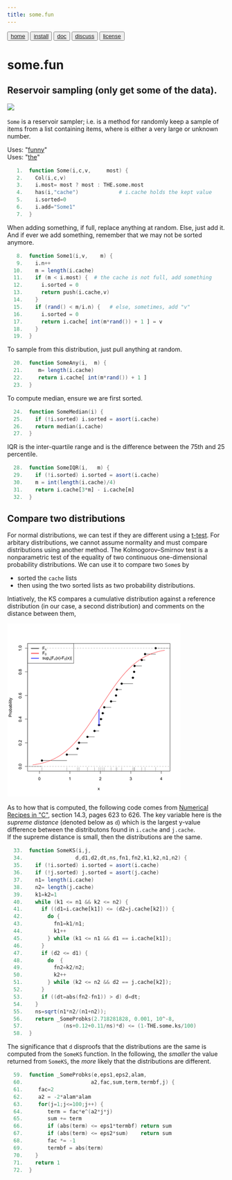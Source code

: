 ```yaml
---
title: some.fun
---
```


<button class="button button1"><a href="/fun/index">home</a></button>   <button class="button button2"><a href="/fun/INSTALL">install</a></button>   <button class="button button1"><a href="/fun/ABOUT">doc</a></button>   <button class="button button2"><a href="http://github.com/timm/fun/issues">discuss</a></button>    <button class="button button1"><a href="/fun/LICENSE">license</a></button> <br>



# some.fun


## Reservoir sampling (only get some of the data).

<img src="http://yuml.me/diagram/plain;dir:lr/class/[Col|n = 0]^-[Some|most = 256; sorted = 0|Some1(); SomeAny();SomeMedian();SomeIQR();SomeDiff();SomeKs();]">


`Some` is a reservoir sampler; i.e. is a method for  randomly keep
a sample of items from a list containing items, where is either a
very large or unknown number.

Uses:  "[funny](funny)"<br>
Uses:  "[the](the)"<br>

```awk
   1.  function Some(i,c,v,     most) {
   2.    Col(i,c,v)
   3.    i.most= most ? most : THE.some.most 
   4.    has(i,"cache")             # i.cache holds the kept value
   5.    i.sorted=0
   6.    i.add="Some1"
   7.  }
```

When adding something, if full, replace anything at random.
Else, just add it. And if ever we add something, remember
that we may not be sorted anymore.

```awk
   8.  function Some1(i,v,    m) {
   9.    i.n++
  10.    m = length(i.cache)
  11.    if (m < i.most) {  # the cache is not full, add something
  12.      i.sorted = 0
  13.      return push(i.cache,v)
  14.    }
  15.    if (rand() < m/i.n) {   # else, sometimes, add "v"
  16.      i.sorted = 0
  17.      return i.cache[ int(m*rand()) + 1 ] = v
  18.    }
  19.  }
```

To sample from this distribution, just pull anything at random.

```awk
  20.  function SomeAny(i,  m) {
  21.     m= length(i.cache)
  22.     return i.cache[ int(m*rand()) + 1 ]
  23.  }
```

To compute median, ensure we are first sorted.

```awk
  24.  function SomeMedian(i) {
  25.    if (!i.sorted) i.sorted = asort(i.cache)
  26.    return median(i.cache)
  27.  }
```

IQR is the inter-quartile range and is the difference between the
75th and 25 percentile.

```awk
  28.  function SomeIQR(i,   m) {
  29.    if (!i.sorted) i.sorted = asort(i.cache)
  30.    m = int(length(i.cache)/4)
  31.    return i.cache[3*m] - i.cache[m]
  32.  }   
```

## Compare two distributions

For normal distributions, we can test if they are different using
a [t-test](nums.md). For arbitary distributions, we cannot assume
normality and must compare distributions using another method.  The
Kolmogorov–Smirnov test is a nonparametric test of the equality of
two continuous one-dimensional probability distributions. We can
use it to compare two `Some`s by

- sorted the `cache` lists
- then using the two sorted lists as two probability distributions.


Intiatively, the KS compares  a cumulative distribution against
a reference distribution (in our case, a second distribution) and 
comments on the distance between them,

![](assets/img/ks101.png)

As to how that is computed, the following code comes from 
[Numerical Recipes in "C"](https://github.com/txt/ase19/blob/master/etc/img/NumericalRecipesinC.pdf),
section 14.3, pages 623 to 626.  The key variable here is the _supreme distance_ (denoted below as  `d`)
 which
is the largest y-value difference between the distributons found in `i.cache`
and `j.cache`.  
If the supreme distance is small, then the distributions are the same.

```awk
  33.  function SomeKS(i,j, 
  34.                 d,d1,d2,dt,ns,fn1,fn2,k1,k2,n1,n2) {
  35.    if (!i.sorted) i.sorted = asort(i.cache)
  36.    if (!j.sorted) j.sorted = asort(j.cache)
  37.    n1= length(i.cache)
  38.    n2= length(j.cache)   
  39.    k1=k2=1
  40.    while (k1 <= n1 && k2 <= n2) {
  41.      if ((d1=i.cache[k1]) <= (d2=j.cache[k2])) {
  42.        do {
  43.          fn1=k1/n1;
  44.          k1++
  45.        } while (k1 <= n1 && d1 == i.cache[k1]);
  46.      }
  47.      if (d2 <= d1) {
  48.        do  {
  49.          fn2=k2/n2;
  50.          k2++
  51.        } while (k2 <= n2 && d2 == j.cache[k2]);
  52.      }
  53.      if ((dt=abs(fn2-fn1)) > d) d=dt;
  54.    }
  55.    ns=sqrt(n1*n2/(n1+n2));
  56.    return _SomeProbks(2.718281828, 0.001, 10^-8,
  57.             (ns+0.12+0.11/ns)*d) <= (1-THE.some.ks/100) 
  58.  }
```

The significance that `d` disproofs that the
distributions are the same is computed from the `SomeKS` function.
In the following, the _smaller_ the value returned from `SomeKS`,
the _more_ likely that the distributions are different.

```awk
  59.  function _SomeProbks(e,eps1,eps2,alam,    
  60.                      a2,fac,sum,term,termbf,j) {
  61.     fac=2   
  62.     a2 = -2*alam*alam
  63.     for(j=1;j<=100;j++) {
  64.        term = fac*e^(a2*j*j)
  65.        sum += term
  66.        if (abs(term) <= eps1*termbf) return sum
  67.        if (abs(term) <= eps2*sum)    return sum
  68.        fac *= -1
  69.        termbf = abs(term)
  70.    }
  71.    return 1
  72.  }
```
